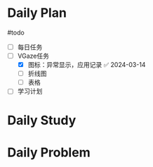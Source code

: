 # Daily Plan
#todo
- [ ] 每日任务
- [ ] VGaze任务
	- [x] 图标：异常显示，应用记录 ✅ 2024-03-14
	- [ ] 折线图
	- [ ] 表格
- [ ] 学习计划
# Daily Study
# Daily Problem